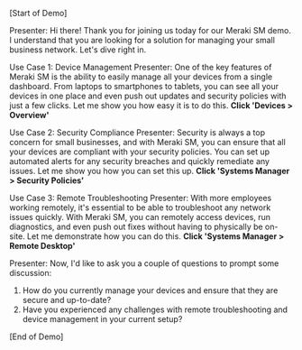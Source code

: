 [Start of Demo]

Presenter: Hi there! Thank you for joining us today for our Meraki SM demo. I understand that you are looking for a solution for managing your small business network. Let's dive right in.

Use Case 1: Device Management
Presenter: One of the key features of Meraki SM is the ability to easily manage all your devices from a single dashboard. From laptops to smartphones to tablets, you can see all your devices in one place and even push out updates and security policies with just a few clicks. Let me show you how easy it is to do this. **Click 'Devices > Overview'**

Use Case 2: Security Compliance
Presenter: Security is always a top concern for small businesses, and with Meraki SM, you can ensure that all your devices are compliant with your security policies. You can set up automated alerts for any security breaches and quickly remediate any issues. Let me show you how you can set this up. **Click 'Systems Manager > Security Policies'**

Use Case 3: Remote Troubleshooting
Presenter: With more employees working remotely, it's essential to be able to troubleshoot any network issues quickly. With Meraki SM, you can remotely access devices, run diagnostics, and even push out fixes without having to physically be on-site. Let me demonstrate how you can do this. **Click 'Systems Manager > Remote Desktop'**

Presenter: Now, I'd like to ask you a couple of questions to prompt some discussion:

1. How do you currently manage your devices and ensure that they are secure and up-to-date?
2. Have you experienced any challenges with remote troubleshooting and device management in your current setup?

[End of Demo]